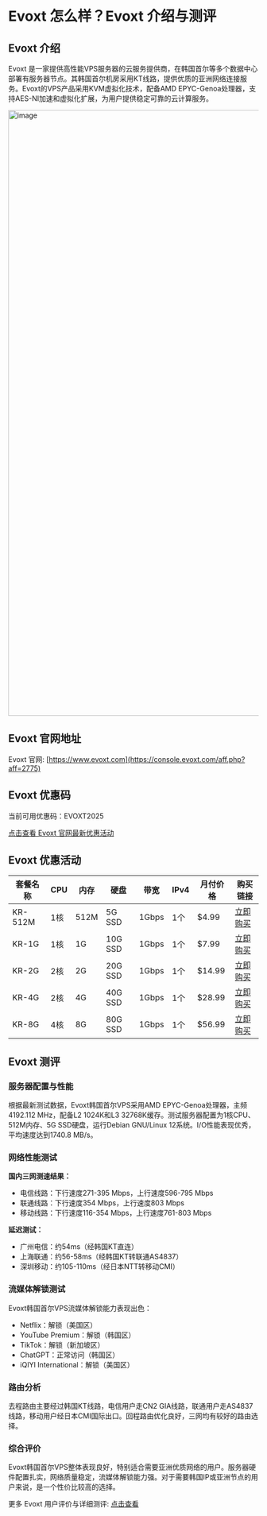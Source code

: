 # Evoxt 怎么样？Evoxt 介绍与测评

## Evoxt 介绍

Evoxt 是一家提供高性能VPS服务器的云服务提供商，在韩国首尔等多个数据中心部署有服务器节点。其韩国首尔机房采用KT线路，提供优质的亚洲网络连接服务。Evoxt的VPS产品采用KVM虚拟化技术，配备AMD EPYC-Genoa处理器，支持AES-NI加速和虚拟化扩展，为用户提供稳定可靠的云计算服务。

<img width="2912" height="1220" alt="image" src="https://github.com/user-attachments/assets/17180127-ff6f-4ff8-ba04-8a0cefaa6114" />

## Evoxt 官网地址

Evoxt 官网: [https://www.evoxt.com](https://console.evoxt.com/aff.php?aff=2775)

## Evoxt 优惠码

当前可用优惠码：EVOXT2025

[点击查看 Evoxt 官网最新优惠活动](https://console.evoxt.com/aff.php?aff=2775)

## Evoxt 优惠活动

| 套餐名称 | CPU | 内存 | 硬盘 | 带宽 | IPv4 | 月付价格 | 购买链接 |
|---------|-----|------|------|------|------|----------|----------|
| KR-512M | 1核 | 512M | 5G SSD | 1Gbps | 1个 | $4.99 | [立即购买](https://console.evoxt.com/aff.php?aff=2775) |
| KR-1G | 1核 | 1G | 10G SSD | 1Gbps | 1个 | $7.99 | [立即购买](https://console.evoxt.com/aff.php?aff=2775) |
| KR-2G | 2核 | 2G | 20G SSD | 1Gbps | 1个 | $14.99 | [立即购买](https://console.evoxt.com/aff.php?aff=2775) |
| KR-4G | 2核 | 4G | 40G SSD | 1Gbps | 1个 | $28.99 | [立即购买](https://console.evoxt.com/aff.php?aff=2775) |
| KR-8G | 4核 | 8G | 80G SSD | 1Gbps | 1个 | $56.99 | [立即购买](https://console.evoxt.com/aff.php?aff=2775) |

## Evoxt 测评

### 服务器配置与性能

根据最新测试数据，Evoxt韩国首尔VPS采用AMD EPYC-Genoa处理器，主频4192.112 MHz，配备L2 1024K和L3 32768K缓存。测试服务器配置为1核CPU、512M内存、5G SSD硬盘，运行Debian GNU/Linux 12系统。I/O性能表现优秀，平均速度达到1740.8 MB/s。

### 网络性能测试

**国内三网测速结果：**
- 电信线路：下行速度271-395 Mbps，上行速度596-795 Mbps
- 联通线路：下行速度354 Mbps，上行速度803 Mbps  
- 移动线路：下行速度116-354 Mbps，上行速度761-803 Mbps

**延迟测试：**
- 广州电信：约54ms（经韩国KT直连）
- 上海联通：约56-58ms（经韩国KT转联通AS4837）
- 深圳移动：约105-110ms（经日本NTT转移动CMI）

### 流媒体解锁测试

Evoxt韩国首尔VPS流媒体解锁能力表现出色：
- Netflix：解锁（美国区）
- YouTube Premium：解锁（韩国区）
- TikTok：解锁（新加坡区）
- ChatGPT：正常访问（韩国区）
- iQIYI International：解锁（美国区）

### 路由分析

去程路由主要经过韩国KT线路，电信用户走CN2 GIA线路，联通用户走AS4837线路，移动用户经日本CMI国际出口。回程路由优化良好，三网均有较好的路由选择。

### 综合评价

Evoxt韩国首尔VPS整体表现良好，特别适合需要亚洲优质网络的用户。服务器硬件配置扎实，网络质量稳定，流媒体解锁能力强。对于需要韩国IP或亚洲节点的用户来说，是一个性价比较高的选择。

更多 Evoxt 用户评价与详细测评: [点击查看](https://console.evoxt.com/aff.php?aff=2775)

